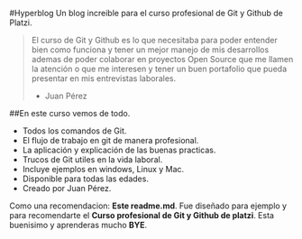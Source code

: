 #Hyperblog
Un blog increible para el curso profesional de Git y Github de Platzi.
> El curso de Git y Github es lo que necesitaba para poder entender bien como funciona y tener un mejor manejo de mis desarrollos ademas de poder colaborar en proyectos Open Source que me llamen la atención o que me interesen y tener un buen portafolio que pueda presentar en mis entrevistas laborales.
> - Juan Pérez

##En este curso vemos de todo.
* Todos los comandos de Git.
* El flujo de trabajo en git de manera profesional.
* La aplicación y explicación de las buenas practicas.
* Trucos de Git utiles en la vida laboral.
* Incluye ejemplos en windows, Linux y Mac.
* Disponible para todas las edades.
* Creado por Juan Pérez.

Como una recomendacion: **Este readme.md**. Fue diseñado para ejemplo y para recomendarte el **Curso profesional de Git y Github de platzi**. Esta buenisimo y aprenderas mucho **BYE**.